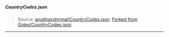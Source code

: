 ##### CountryCodes.json
> Source:
[anubhavshrimal/CountryCodes.json](https://gist.github.com/anubhavshrimal/75f6183458db8c453306f93521e93d37).
[Forked from Goles/CountryCodes.json](https://gist.github.com/Goles/3196253).
___
